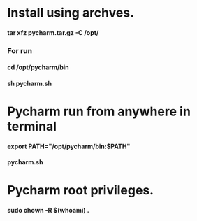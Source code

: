 # Install using archves.

#### tar xfz pycharm.tar.gz -C /opt/

### For run

#### cd /opt/pycharm/bin
#### sh pycharm.sh


# Pycharm run from anywhere in terminal 

#### export PATH="/opt/pycharm/bin:$PATH"
#### pycharm.sh


# Pycharm  root privileges.

#### sudo chown -R $(whoami) .
